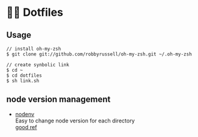 # 🏋️‍♂️ Dotfiles
## Usage
```
// install oh-my-zsh
$ git clone git://github.com/robbyrussell/oh-my-zsh.git ~/.oh-my-zsh

// create synbolic link
$ cd ~
$ cd dotfiles
$ sh link.sh
```

## node version management
- [nodenv](https://github.com/nodenv/nodenv)  
Easy to change node version for each directory  
[good ref](https://r17n.page/2019/08/10/nodejs-change-version-directory/)
